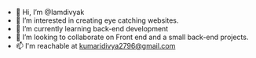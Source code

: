 - 👋 Hi, I’m @Iamdivyak
- 👀 I’m interested in creating eye catching websites.
- 🌱 I’m currently learning back-end development
- 💞️ I’m looking to collaborate on Front end and a small back-end projects.
- 📫 I'm reachable at kumaridivya2796@gmail.com

<!---
Iamdivyak/Iamdivyak is a ✨ special ✨ repository because its `README.md` (this file) appears on your GitHub profile.
You can click the Preview link to take a look at your changes.
--->

